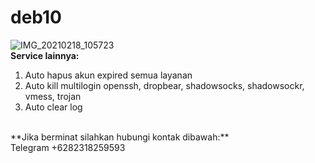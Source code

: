 # deb10
![IMG_20210218_105723](https://user-images.githubusercontent.com/56117745/108409173-71fc9800-7258-11eb-9498-167a78b8ec57.jpg)
<br>
**Service lainnya:**
1. Auto hapus akun expired semua layanan
2. Auto kill multilogin openssh, dropbear, shadowsocks, shadowsockr, vmess, trojan
3. Auto clear log
<br>
**Jika berminat silahkan hubungi kontak dibawah:**
<br>
Telegram +6282318259593

